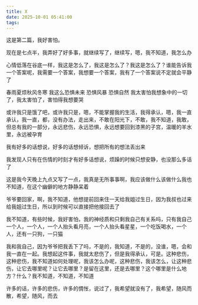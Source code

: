 ```yaml
---
title: X
date: 2025-10-01 05:41:00
tags:
---
```


这是第二篇，我好害怕。

现在是七点半，我弄好了好多事，就继续写了，继续写，嗯，我不知道，我怎么办

心情低落在谷底一样，我这是怎么了，我这是怎么了？我这是怎么了？谁能告诉我一个答案呢，我需要一个答案，我想要一个答案，我有了一个答案说不定就会平静了

春雨夏烦秋风冬寒 我这么恐惧未来 恐惧风暴 恐惧自然 我太害怕我想象中的一切了，我太害怕了，害怕得我想要哭

或许我只是饿了吧，或许我只是，嗯，不能掌握我的生活，我得承认，嗯，我一直承认，我一直，都，没有办法，走出来，不敢在阳光下，不敢，我不知道，我敢，但总有我的一部分，永远悲伤，永远恐惧，永远想要回到漆黑的子宫，温暖的羊水里，永远被孕育

我有好多的话想说，好多的话想倾诉，想把所有的想法丢出来

我发现人只有在伤情的时刻才有好多话想说，烦躁的时候只想安静，也没那么多话了

这是我今天晚上九点又写了一点，我真是无所事事啊，我应该做什么该做什么我也不知道，在这个幽僻的地方静静呆着

爷爷要回家，啊，我不知道，他想提前回来住一天给我姐过生日，因为我叔也过来给我姐过生日，所以到时候可以直接把他接回去了

我不知道，有些时候，我好害怕，我的神经质和只剩我自己有关系吗，只有我自己一个人，一个人，一个人抬头看月亮，一个人抬头看星星，一个吃饭喝水，一个人，还有一只狗，一只猫

我和我自己，因为爷爷把我丢下了吗，不是的，我知道，不是的，没谁，嗯，会和我一直在一起。我想起这件事，我就太悲伤了，但是我得承认，可是。这种悲伤，这种悲伤，我不知道如何处理呢，我该怎么办呢，这种悲伤，我该怎么，让这种悲伤，让它去哪里呢？让它去哪里？是留在这里，还是去哪里？这个哪里是什么地方？什么？我不知道，不知道，不知道

许多的话，许多的悲伤，许多的惆怅，说过了，我希望就没有了，我希望，随风而散，希望，随风，而去

